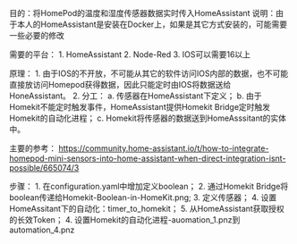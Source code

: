 目的：将HomePod的温度和湿度传感器数据实时传入HomeAssistant
说明：由于本人的HomeAssistant是安装在Docker上，如果是其它方式安装的，可能需要一些必要的修改

需要的平台：
	1. HomeAssistant
	2. Node-Red
	3. IOS可以需要16以上
	
原理：
	1. 由于IOS的不开放，不可能从其它的软件访问IOS内部的数据，也不可能直接放访问Homepod获得数据，因此只能定时由IOS将数据送给HoneAssistant。
	2. 分工：
		a. 传感器在HomeAssistant下定义；
		b. 由于Homekit不能定时触发事件，HomeAssistant提供Homekit Bridge定时触发Homekit的自动化进程；
		c. Homekit将传感器的数据送到HomeAsssitant的实体中。
		
主要的参考：
	https://community.home-assistant.io/t/how-to-integrate-homepod-mini-sensors-into-home-assistant-when-direct-integration-isnt-possible/665074/3	    
		    
步骤：
	1. 在configuration.yaml中增加定义boolean；
	2. 通过Homekit Bridge将boolean传递给Homekit-Boolean-in-HomeKit.png;
	3. 定义传感器；
	4. 设置HomeAssitant下的自动化：timer_to_homekit；
	5. 从HomeAssistant获取授权的长效Token；
	4. 设置Homekit的自动化进程-auomation_1.pnz到automation_4.pnz